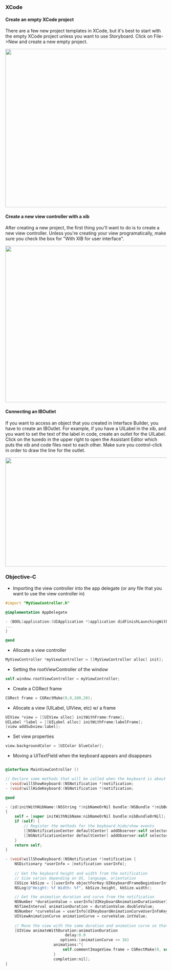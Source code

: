 ### XCode

#### Create an empty XCode project

There are a few new project templates in XCode, but it's best to start with the empty XCode project unless you want to use Storyboard. Click on File->New and create a new empty project.

<img src="http://i.imgur.com/tyZsMoL.png" width="731" height="494" />

#### Create a new view controller with a xib

After creating a new project, the first thing you'll want to do is to create a new view controller. Unless you're creating your view programatically, make sure you check the box for "With XIB for user interface".

<img src="http://i.imgur.com/aty5yvI.gif" width="727" height="488" />

#### Connecting an IBOutlet

If you want to access an object that you created in Interface Builder, you have to create an IBOutlet. For example, if you have a UILabel in the xib, and you want to set the text of the label in code, create an outlet for the UILabel. Click on the tuxedo in the upper right to open the Assistant Editor which puts the xib and code files next to each other. Make sure you control-click in order to draw the line for the outlet.

<img src="http://i.imgur.com/MKFzvh8.gif" width="678" height="340" />

### Objective-C

  - Importing the view controller into the app delegate (or any file that you want to use the view controller in)

```objective-c
#import "MyViewController.h"

@implementation AppDelegate

- (BOOL)application:(UIApplication *)application didFinishLaunchingWithOptions:(NSDictionary *)launchOptions {
...
}

@end
```
  - Allocate a view controller

```objective-c
MyViewController *myViewController = [[MyViewController alloc] init];
```

  - Setting the rootViewController of the window

```objective-c
self.window.rootViewController = myViewController;
```

  - Create a CGRect frame

```objective-c
CGRect frame = CGRectMake(0,0,100,20);
```

  - Allocate a view (UILabel, UIView, etc) w/ a frame

```objective-c
UIView *view = [[UIView alloc] initWithFrame:frame];
UILabel *label = [[UILabel alloc] initWithFrame:labelFrame];
[view addSubview:label];
```

  - Set view properties

```objective-c
view.backgroundColor = [UIColor blueColor];
```

  - Moving a UITextField when the keyboard appears and disappears

```objective-c

@interface MainViewController ()

// Declare some methods that will be called when the keyboard is about to be shown or hidden
- (void)willShowKeyboard:(NSNotification *)notification;
- (void)willHideKeyboard:(NSNotification *)notification;

@end

- (id)initWithNibName:(NSString *)nibNameOrNil bundle:(NSBundle *)nibBundleOrNil
{
    self = [super initWithNibName:nibNameOrNil bundle:nibBundleOrNil];
    if (self) {
        // Register the methods for the keyboard hide/show events
        [[NSNotificationCenter defaultCenter] addObserver:self selector:@selector(willShowKeyboard:) name:UIKeyboardWillShowNotification object:nil];
        [[NSNotificationCenter defaultCenter] addObserver:self selector:@selector(willHideKeyboard:) name:UIKeyboardWillHideNotification object:nil];
    }
    return self;
}

- (void)willShowKeyboard:(NSNotification *)notification {
    NSDictionary *userInfo = [notification userInfo];
    
    // Get the keyboard height and width from the notification
    // Size varies depending on OS, language, orientation
    CGSize kbSize = [[userInfo objectForKey:UIKeyboardFrameBeginUserInfoKey] CGRectValue].size;
    NSLog(@"Height: %f Width: %f", kbSize.height, kbSize.width);

    // Get the animation duration and curve from the notification
    NSNumber *durationValue = userInfo[UIKeyboardAnimationDurationUserInfoKey];
    NSTimeInterval animationDuration = durationValue.doubleValue;
    NSNumber *curveValue = userInfo[UIKeyboardAnimationCurveUserInfoKey];
    UIViewAnimationCurve animationCurve = curveValue.intValue;
    
    // Move the view with the same duration and animation curve so that it will match with the keyboard animation
    [UIView animateWithDuration:animationDuration
                          delay:0.0
                        options:(animationCurve << 16)
                     animations:^{
                         self.commentImageView.frame = CGRectMake(0, self.view.frame.size.height - kbSize.height - self.commentImageView.frame.size.height, self.commentImageView.frame.size.width, self.commentImageView.frame.size.height);
                     }
                     completion:nil];
}

```